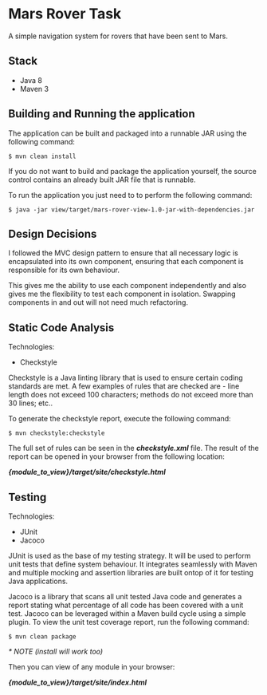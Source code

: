 # Mars Rover Task
A simple navigation system for rovers that have been sent to Mars.

## Stack
- Java 8
- Maven 3

## Building and Running the application
The application can be built and packaged into a runnable JAR using the following command:

    $ mvn clean install

If you do not want to build and package the application yourself, the source control 
contains an already built JAR file that is runnable.

To run the application you just need to to perform the following command:

    $ java -jar view/target/mars-rover-view-1.0-jar-with-dependencies.jar

## Design Decisions
I followed the MVC design pattern to ensure that all necessary logic is encapsulated into 
its own component, ensuring that each component is responsible for its own behaviour.

This gives me the ability to use each component independently and also gives me the flexibility
to test each component in isolation. Swapping components in and out will not need much refactoring.

## Static Code Analysis
Technologies:

- Checkstyle

Checkstyle is a Java linting library that is used to ensure certain coding standards are met. A few examples of 
rules that are checked are - line length does not exceed 100 characters; methods do not exceed more than 30 lines; etc..

To generate the checkstyle report, execute the following command:

    $ mvn checkstyle:checkstyle

The full set of rules can be seen in the **_checkstyle.xml_** file. 
The result of the report can be opened in your browser from the following location:

**_{module_to_view}/target/site/checkstyle.html_**

## Testing
Technologies:

- JUnit
- Jacoco

JUnit is used as the base of my testing strategy. It will be used to perform unit tests that define system
behaviour. It integrates seamlessly with Maven and multiple mocking and assertion libraries are built ontop
of it for testing Java applications.

Jacoco is a library that scans all unit tested Java code and generates a report stating what percentage of all code
has been covered with a unit test. Jacoco can be leveraged within a Maven build cycle using a simple plugin.
To view the unit test coverage report, run the following command:

    $ mvn clean package 
 _* NOTE (install will work too)_
 
Then you can view of any module in your browser:

**_{module_to_view}/target/site/index.html_**

